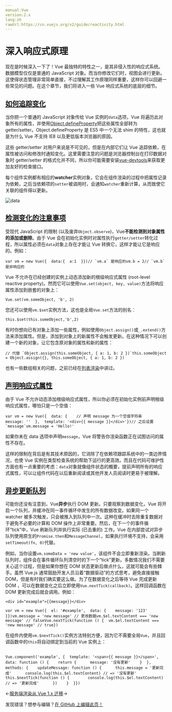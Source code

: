 ```yaml
---
manual:Vue
version:2.x
lang:zh
rawUrl:https://cn.vuejs.org/v2/guide/reactivity.html
---
```



# 深入响应式原理


现在是时候深入一下了！Vue 最独特的特性之一，是其非侵入性的响应式系统。数据模型仅仅是普通的 JavaScript 对象。而当你修改它们时，视图会进行更新。这使得状态管理非常简单直接，不过理解其工作原理同样重要，这样你可以回避一些常见的问题。在这个章节，我们将进入一些 Vue 响应式系统的底层的细节。


## [如何追踪变化](%25257 "如何追踪变化")<a name="如何追踪变化"></a>


当你把一个普通的 JavaScript 对象传给 Vue 实例的`data`选项，Vue 将遍历此对象所有的属性，并使用[Object.defineProperty](%25258 "")把这些属性全部转为 getter/setter。Object.defineProperty 是 ES5 中一个无法 shim 的特性，这也就是为什么 Vue 不支持 IE8 以及更低版本浏览器的原因。



这些 getter/setter 对用户来说是不可见的，但是在内部它们让 Vue 追踪依赖，在属性被访问和修改时通知变化。这里需要注意的问题是浏览器控制台在打印数据对象时 getter/setter 的格式化并不同，所以你可能需要安装[vue-devtools](%2403 "")来获取更加友好的检查接口。



每个组件实例都有相应的**watcher**实例对象，它会在组件渲染的过程中把属性记录为依赖，之后当依赖项的`setter`被调用时，会通知`watcher`重新计算，从而致使它关联的组件得以更新。



![data](%25256.png "")


## [检测变化的注意事项](%25259 "检测变化的注意事项")<a name="检测变化的注意事项"></a>


受现代 JavaScript 的限制 (以及废弃`Object.observe`)，Vue**不能检测到对象属性的添加或删除**。由于 Vue 会在初始化实例时对属性执行`getter/setter`转化过程，所以属性必须在`data`对象上存在才能让 Vue 转换它，这样才能让它是响应的。例如：

```
var vm = new Vue({  data:{  a:1  }})// `vm.a` 是响应的vm.b = 2// `vm.b` 是非响应的
``` 



Vue 不允许在已经创建的实例上动态添加新的根级响应式属性 (root-level reactive property)。然而它可以使用`Vue.set(object, key, value)`方法将响应属性添加到嵌套的对象上：

```
Vue.set(vm.someObject, 'b', 2)
``` 



您还可以使用`vm.$set`实例方法，这也是全局`Vue.set`方法的别名：

```
this.$set(this.someObject,'b',2)
``` 



有时你想向已有对象上添加一些属性，例如使用`Object.assign()`或`_.extend()`方法来添加属性。但是，添加到对象上的新属性不会触发更新。在这种情况下可以创建一个新的对象，让它包含原对象的属性和新的属性：

```
// 代替 `Object.assign(this.someObject, { a: 1, b: 2 })`this.someObject = Object.assign({}, this.someObject, { a: 1, b: 2 })
``` 



也有一些数组相关的问题，之前已经在[列表渲染](%25151 "")中讲过。


## [声明响应式属性](%25260 "声明响应式属性")<a name="声明响应式属性"></a>


由于 Vue 不允许动态添加根级响应式属性，所以你必须在初始化实例前声明根级响应式属性，哪怕只是一个空值：

```
var vm = new Vue({  data: {    // 声明 message 为一个空值字符串    message: ''  },  template: '<div>{{ message }}</div>'})// 之后设置 `message`vm.message = 'Hello!'
``` 



如果你未在 data 选项中声明`message`，Vue 将警告你渲染函数正在试图访问的属性不存在。



这样的限制在背后是有其技术原因的，它消除了在依赖项跟踪系统中的一类边界情况，也使 Vue 实例在类型检查系统的帮助下运行的更高效。而且在代码可维护性方面也有一点重要的考虑：`data`对象就像组件状态的概要，提前声明所有的响应式属性，可以让组件代码在以后重新阅读或其他开发人员阅读时更易于被理解。


## [异步更新队列](%25057 "异步更新队列")<a name="异步更新队列"></a>


可能你还没有注意到，Vue**异步**执行 DOM 更新。只要观察到数据变化，Vue 将开启一个队列，并缓冲在同一事件循环中发生的所有数据改变。如果同一个 watcher 被多次触发，只会被推入到队列中一次。这种在缓冲时去除重复数据对于避免不必要的计算和 DOM 操作上非常重要。然后，在下一个的事件循环“tick”中，Vue 刷新队列并执行实际 (已去重的) 工作。Vue 在内部尝试对异步队列使用原生的`Promise.then`和`MessageChannel`，如果执行环境不支持，会采用`setTimeout(fn, 0)`代替。



例如，当你设置`vm.someData = 'new value'`，该组件不会立即重新渲染。当刷新队列时，组件会在事件循环队列清空时的下一个“tick”更新。多数情况我们不需要关心这个过程，但是如果你想在 DOM 状态更新后做点什么，这就可能会有些棘手。虽然 Vue.js 通常鼓励开发人员沿着“数据驱动”的方式思考，避免直接接触 DOM，但是有时我们确实要这么做。为了在数据变化之后等待 Vue 完成更新 DOM ，可以在数据变化之后立即使用`Vue.nextTick(callback)`。这样回调函数在 DOM 更新完成后就会调用。例如：

```
<div id="example">{{message}}</div>
``` 

```
var vm = new Vue({  el: '#example',  data: {    message: '123'  }})vm.message = 'new message' // 更改数据vm.$el.textContent === 'new message' // falseVue.nextTick(function () {  vm.$el.textContent === 'new message' // true})
``` 



在组件内使用`vm.$nextTick()`实例方法特别方便，因为它不需要全局`Vue`，并且回调函数中的`this`将自动绑定到当前的 Vue 实例上：<br></br>

```
Vue.component('example', {  template: '<span>{{ message }}</span>',  data: function () {    return {      message: '没有更新'    }  },  methods: {    updateMessage: function () {      this.message = '更新完成'      console.log(this.$el.textContent) // => '没有更新'      this.$nextTick(function () {        console.log(this.$el.textContent) // => '更新完成'      })    }  }})
``` 





←[服务端渲染](%25261 "")[从 Vue 1.x 迁移](%25262 "")→

发现错误？想参与编辑？[在 GitHub 上编辑此页！](%25263 "")


